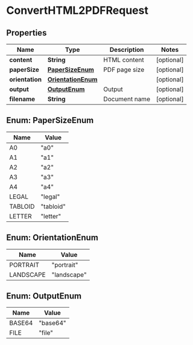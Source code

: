 

# ConvertHTML2PDFRequest


## Properties

| Name | Type | Description | Notes |
|------------ | ------------- | ------------- | -------------|
|**content** | **String** | HTML content |  [optional] |
|**paperSize** | [**PaperSizeEnum**](#PaperSizeEnum) | PDF page size |  [optional] |
|**orientation** | [**OrientationEnum**](#OrientationEnum) |  |  [optional] |
|**output** | [**OutputEnum**](#OutputEnum) | Output |  [optional] |
|**filename** | **String** | Document name |  [optional] |



## Enum: PaperSizeEnum

| Name | Value |
|---- | -----|
| A0 | &quot;a0&quot; |
| A1 | &quot;a1&quot; |
| A2 | &quot;a2&quot; |
| A3 | &quot;a3&quot; |
| A4 | &quot;a4&quot; |
| LEGAL | &quot;legal&quot; |
| TABLOID | &quot;tabloid&quot; |
| LETTER | &quot;letter&quot; |



## Enum: OrientationEnum

| Name | Value |
|---- | -----|
| PORTRAIT | &quot;portrait&quot; |
| LANDSCAPE | &quot;landscape&quot; |



## Enum: OutputEnum

| Name | Value |
|---- | -----|
| BASE64 | &quot;base64&quot; |
| FILE | &quot;file&quot; |



